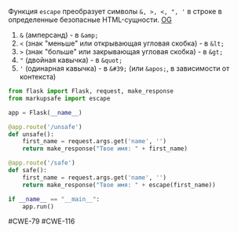 
Функция `escape` преобразует символы `&, >, <, ", '` в строке в определенные безопасные HTML-сущности. [OG](https://docs.python.org/3/library/html.html#html.escape) 

1. `&` (амперсанд) - в `&amp;`
2. `<` (знак "меньше" или открывающая угловая скобка) - в `&lt;`
3. `>` (знак "больше" или закрывающая угловая скобка) - в `&gt;`
4. `"` (двойная кавычка) - в `&quot;`
5. `'` (одинарная кавычка) - в `&#39;` (или `&apos;`, в зависимости от контекста)

```Python
from flask import Flask, request, make_response
from markupsafe import escape

app = Flask(__name__)

@app.route('/unsafe')
def unsafe():
    first_name = request.args.get('name', '')
    return make_response("Твое имя: " + first_name)

@app.route('/safe')
def safe():
    first_name = request.args.get('name', '')
    return make_response("Твое имя: " + escape(first_name))

if __name__ == "__main__":
    app.run()

```

#CWE-79
#CWE-116
